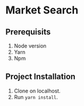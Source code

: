 # Market Search

## Prerequisits

1. Node version
2. Yarn
3. Npm


## Project Installation

1. Clone on localhost.
2. Run `yarn install`.